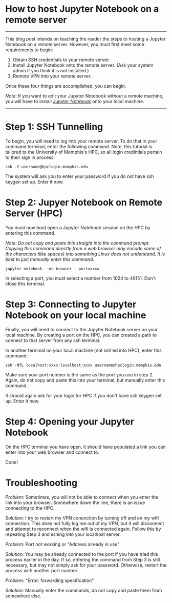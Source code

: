 # How to host Jupyter Notebook on a remote server
---
This blog post intends on teaching the reader the steps to hosting a Jupyter Notebook on a remote server. However, you must first meet some requirements to begin:

1. Obtain SSH credentials to your remote server.
2. Install Jupyter Notebook onto the remote server. (Ask your system admin if you think it is not installed.)
3. Remote VPN into your remote server.

Once these four things are accomplished, you can begin.

*Note*: If you want to edit your Jupyter Notebook without a remote machine, you will have to install [Jupyter Notebook](https://jupyter.org/install) onto your local machine.

---
# Step 1: SSH Tunnelling

To begin, you will need to log into your remote server. To do that in your command terminal, enter the following command. Note, this tutorial is tailored to the University of Memphis's HPC, so all login credintials pertain to their sign in process.

`ssh -Y username@hpclogin.memphis.edu`

The system will ask you to enter your password if you do not have ssh keygen set up. Enter it now.

# Step 2: Jupyer Notebook on Remote Server (HPC)

You must now boot open a Jupyter Notebook session on the HPC by entering this command.

*Note: Do not copy and paste this straight into the command prompt. Copying this command directly from a web browser may encode some of the characters (like spaces) into something Linux does not understand. It is best to just manually enter this command.*

`jupyter notebook --no-browser --port=xxxx`

In selecting a port, you must select a number from 1024 to 49151. Don't close this terminal.

# Step 3: Connecting to Jupyter Notebook on your local machine

Finally, you will need to connect to the Jupyter Notebook server on your local machine. By creating a port on the HPC, you can created a path to connect to that server from any ssh terminal.

In another terminal on your local machine (not ssh'ed into HPC), enter this command:

`ssh -NfL localhost:xxxx:localhost:xxxx username@hpclogin.memphis.edu`

Make sure your port number is the same as the port you use in step 2. Again, do not copy and paste this into your terminal, but manually enter this command.

It should again ask for your login for HPC if you don't have ssh keygen set up. Enter it now.

# Step 4: Opening your Jupyter Notebook

On the HPC terminal you have open, it should have populated a link you can enter into your web browser and connect to.

Done!

# Troubleshooting

*Problem:* Sometimes, you will not be able to connect when you enter the link into your browser. Somewhere down the line, there is an issue connecting to the HPC. 

*Solution:* I try to restart my VPN conenction by turning off and on my wifi connection. This does not fully log me out of my VPN, but it will disconnect and attempt to reconnect when the wifi is connected again. Follow this by repeating Step 3 and sshing into your localhost server.

*Problem:* Port not working or "Address already in use"

*Solution:* You may be already connected to the port if you have tried this process eariler in the day. If so, entering the command from Step 3 is still necessary, but may not simply ask for your password. Otherwise, restart the process with another port number. 

*Problem:* "Error: forwarding specification"

*Solution:* Manually enter the commands, do not copy and paste them from somewhere else.


